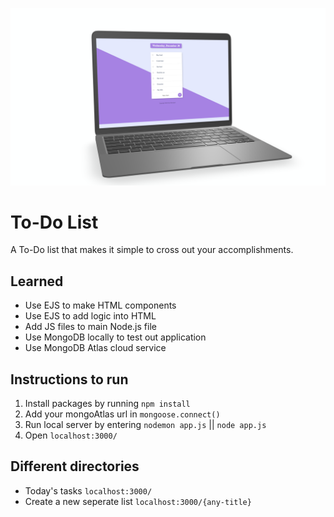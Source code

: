 ![to-do list landing](media/git_landing.png)
# To-Do List #
A To-Do list that makes it simple to cross out your accomplishments.
## Learned ##
* Use EJS to make HTML components
* Use EJS to add logic into HTML
* Add JS files to main Node.js file
* Use MongoDB locally to test out application
* Use MongoDB Atlas cloud service
## Instructions to run ##
1. Install packages by running `npm install`
2. Add your mongoAtlas url in `mongoose.connect()`
3. Run local server by entering `nodemon app.js` || `node app.js`
4. Open `localhost:3000/`
## Different directories ##
* Today's tasks `localhost:3000/`
* Create a new seperate list `localhost:3000/{any-title}`
